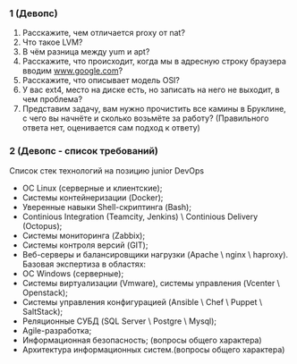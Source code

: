 ### 1 (Девопс)

1. Расскажите, чем отличается proxy от nat? 
2. Что такое LVM?
3. В чём разница между yum и apt?
4. Расскажите, что происходит, когда мы в адресную строку браузера вводим www.google.com?
5. Расскажите, что описывает модель OSI?
6. У вас ext4, место на диске есть, но записать на него не выходит, в чем проблема?
7. Представим задачу, вам нужно прочистить все камины в Бруклине, с чего вы начнёте и сколько возьмёте за работу? (Правильного ответа нет, оценивается сам подход к ответу)


### 2 (Девопс - список требований)

Список стек технологий на позицию junior DevOps
*  ОС Linux (серверные и клиентские);
*  Системы контейнеризации (Docker);
*  Уверенные навыки Shell-скриптинга (Bash);
*  Continious Integration (Teamcity, Jenkins) \ Continious Delivery (Octopus);
*  Системы мониторинга (Zabbix);
*  Системы контроля версий (GIT);
*  Веб-серверы и балансировщики нагрузки (Apache \ nginx \ haproxy).
Базовая экспертиза в областях:
*  ОС Windows (серверные);
*  Системы виртуализации (Vmware), системы управления (Vcenter \ Openstack);
*  Системы управления конфигурацией (Ansible \ Chef \ Puppet \ SaltStack);
*  Реляционные СУБД (SQL Server \ Postgre \ Mysql);
*  Agile-разработка;
*  Информационная безопасность; (вопросы общего характера)
*  Архитектура информационных систем.(вопросы общего характера)
